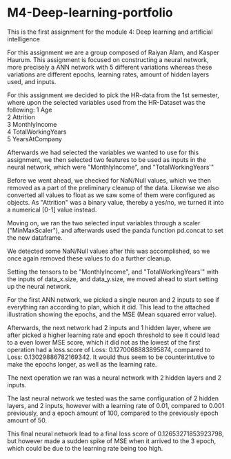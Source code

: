 # M4-Deep-learning-portfolio

This is the first assignment for the module 4: Deep learning and artificial intelligence 

For this assignment we are a group composed of Raiyan Alam, and Kasper Haurum. 
This assignment is focused on constructing a neural network, more precisely a ANN network with 5 different variations whereas these variations are different epochs, learning rates, amount of hidden layers used, and inputs.

For this assignment we decided to pick the HR-data from the 1st semester, where upon the selected variables used from the HR-Dataset was the following:
 1   Age                  
 2   Attrition           
 3   MonthlyIncome      
 4   TotalWorkingYears  
 5   YearsAtCompany     

Afterwards we had selected the variables we wanted to use for this assignment, we then selected two features to be used as inputs in the neural network, which were "MonthlyIncome", and "TotalWorkingYears'"

Before we went ahead, we checked for NaN/Null values, which we then removed as a part of the preliminary cleanup of the data. Likewise we also converted all values to float as we saw some of them were configured as objects. As "Attrition" was a binary value, thereby a yes/no, we turned it into a numerical [0-1] value instead.

Moving on, we ran the two selected input variables through a scaler ("MinMaxScaler"), and afterwards used the panda function pd.concat to set the new dataframe.

We detected some NaN/Null values after this was accomplished, so we once again removed these values to do a further cleanup.

Setting the tensors to be "MonthlyIncome", and "TotalWorkingYears'" with the inputs of data_x.size, and data_y.size, we moved ahead to start setting up the neural network.

For the first ANN network, we picked a single neuron and 2 inputs to see if everything ran according to plan, which it did. This lead to the attached illustration showing the epochs, and the MSE (Mean squared error value). 

Afterwards, the next network had 2 inputs and 1 hidden layer, where we after picked a higher learning rate and epoch threshold to see it could lead to a even lower MSE score, which it did not as the lowest of the first operation had a loss.score of Loss: 0.1270068883895874, compared to Loss: 0.13029886782169342. It would thus seem to be counterintutive to make the epochs longer, as well as the learning rate.

The next operation we ran was a neural network with 2 hidden layers and 2 inputs. 

The last neural network we tested was the same configuration of 2 hidden layers, and 2 inputs, however with a learning rate of 0.01, compared to 0.001 previously, and a epoch amount of 100, compared to the previously epoch amount of 50.

This final neural network lead to a final loss score of 0.12653271853923798, but however made a sudden spike of MSE when it arrived to the 3 epoch, which could be due to the learning rate being too high.

